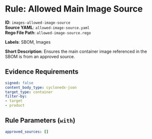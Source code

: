# Rule: Allowed Main Image Source

**ID**: `images-allowed-image-source`  
**Source YAML**: `allowed-image-source.yaml`  
**Rego File Path**: `allowed-image-source.rego`  

**Labels**: SBOM, Images

**Short Description**: Ensures the main container image referenced in the SBOM is from an approved source.


## Evidence Requirements

```yaml
signed: false
content_body_type: cyclonedx-json
target_type: container
filter-by:
- target
- product
```
## Rule Parameters (`with`)

```yaml
approved_sources: []
```
